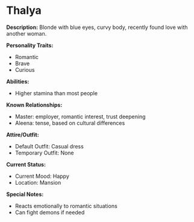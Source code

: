 # Thalya

**Description:** Blonde with blue eyes, curvy body, recently found love with another woman.

**Personality Traits:**
- Romantic
- Brave
- Curious

**Abilities:**
- Higher stamina than most people

**Known Relationships:**
- Master: employer, romantic interest, trust deepening
- Aleena: tense, based on cultural differences

**Attire/Outfit:**
- Default Outfit: Casual dress
- Temporary Outfit: None

**Current Status:**
- Current Mood: Happy
- Location: Mansion

**Special Notes:**
- Reacts emotionally to romantic situations
- Can fight demons if needed


